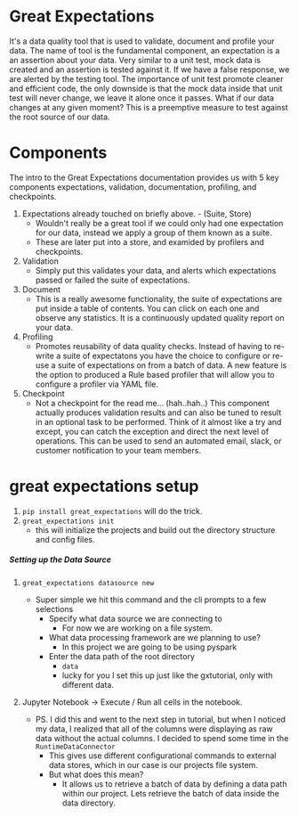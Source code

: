# Great Expectations
It's a data quality tool that is used to validate, document and profile your data. The name of tool is the fundamental component, an expectation is a an assertion about your data. Very similar to a unit test, mock data is created and an assertion is tested against it. If we have a false response, we are alerted by the testing tool. The importance of unit test promote cleaner and efficient code, the only downside is that the mock data inside that unit test will never change, we leave it alone once it passes. What if our data changes at any given moment? This is a preemptive measure to test against the root source of our data. 

# Components
The intro to the Great Expectations documentation provides us with 5 key components expectations, validation, documentation, profiling, and checkpoints. 
1. Expectations already touched on briefly above. - (Suite, Store) 
   - Wouldn't really be a great tool if we could only had one expectation for our data, instead we apply a group of them known as a suite. 
   - These are later put into a store, and examided by profilers and checkpoints. 
2. Validation
   - Simply put this validates your data, and alerts which expectations passed or failed the suite of expectations. 
3. Document
   - This is a really awesome functionality, the suite of expectations are put inside a table of contents. You can click on each one and observe any statistics. It is a continuously updated quality report on your data. 
4. Profiling 
   - Promotes reusability of data quality checks. Instead of having to re-write a suite of expectatons you have the choice to configure or re-use a suite of expectations on from a batch of data. A new feature is the option to produced a Rule based profiler that will allow you to configure a profiler via YAML file. 
5. Checkpoint
   - Not a checkpoint for the read me... (hah..hah..) This component actually produces validation results and can also be tuned to result in an optional task to be performed. Think of it almost like a try and except, you can catch the exception and direct the next level of operations. This can be used to send an automated email, slack, or customer notification to your team members. 

# great expectations setup
1. `pip install great_expectations` will do the trick. 
2. `great_expectations init`
   - this will initialize the projects and build out the directory structure and config files. 

##### Setting up the Data Source
1. `great_expectations datasource new` 
   * Super simple we hit this command and the cli prompts to a few selections
      - Specify what data source we are connecting to 
         * For now we are working on a file system. 
      - What data processing framework are we planning to use? 
         * In this project we are going to be using pyspark
      - Enter the data path of the root directory
         * `data`
         * lucky for you I set this up just like the gxtutorial, only with different data.

2. Jupyter Notebook -> Execute / Run all cells in the notebook. 
   - PS. I did this and went to the next step in tutorial, but when I noticed my data, I realized that all of the columns were displaying as raw data without the actual columns. I decided to spend some time in the `RuntimeDataConnector`
      * This gives use different configurational commands to external data stores, which in our case is our projects file system.
      * But what does this mean? 
         - It allows us to retrieve a batch of data by defining a data path within our project. Lets retrieve the batch of data inside the data directory. 